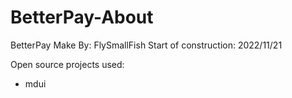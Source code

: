 # BetterPay-About
BetterPay Make By: FlySmallFish
Start of construction: 2022/11/21

  Open source projects used:
- mdui
